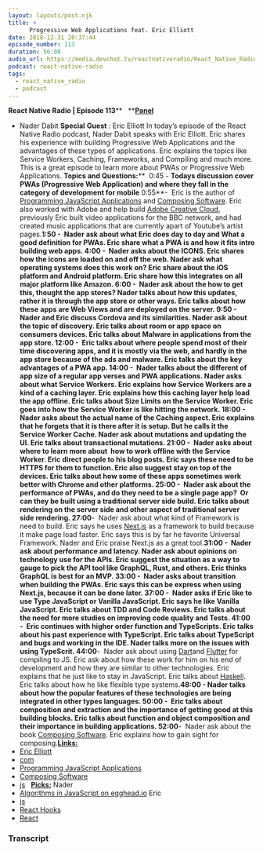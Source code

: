 ```yaml
---
layout: layouts/post.njk
title: >
      Progressive Web Applications feat. Eric Elliott
date: 2018-12-31 20:37:44
episode_number: 113
duration: 56:08
audio_url: https://media.devchat.tv/reactnativeradio/React_Native_Radio_Episode_113.mp3
podcast: react-native-radio
tags: 
  - react_native_radio
  - podcast
---
```


 **React Native Radio | Episode 113**** &nbsp; ****<u>Panel </u>**
- Nader Dabit
**Special**  **Guest** : Eric Elliott In today’s episode of the React Native Radio podcast, Nader Dabit speaks with Eric Elliott. Eric shares his experience with building Progressive Web Applications and the advantages of these types of applications. Eric explains the topics like Service Workers, Caching, Frameworks, and Compiling and much more. This is a great episode to learn more about PWAs or Progressive Web Applications. **Topics and Questions:**** &nbsp;0:45 -&nbsp;**Todays discussion cover PWAs (Progressive Web Application) and where they fall in the category of development for mobile**&nbsp;0:55**-&nbsp; Eric is the author of [Programming JavaScript Applications](https://www.oreilly.com/library/view/programming-javascript-applications/9781491950289/) and [Composing Software](https://ericelliottjs.com). Eric also worked with Adobe and help build [Adobe Creative Cloud](https://www.adobe.com), previously Eric built video applications for the BBC network, and had created music applications that are currently apart of Youtube’s artist pages.**1:50 **-&nbsp; Nader ask about what Eric does day to day and What a good definition for PWAs. Eric share what a PWA is and how it fits intro building web apps.** 4:00 **-&nbsp; Nader asks about the ICONS. Eric shares how the icons are loaded on and off the web. Nader ask what operating systems does this work on? Eric share about the iOS platform and Android platform. Eric share how this integrates on all major platform like Amazon.** 6:00 **-&nbsp; Nader ask about the how to get this, thought the app stores? Nader talks about how this updates, rather it is through the app store or other ways. Eric talks about how these apps are Web Views and are deployed on the server.** 9:50 **-&nbsp; Nader and Eric discuss Cordova and its similarities. Nader ask about the topic of discovery. Eric talks about room or app space on consumers devices. Eric talks about Malware in applications from the app store.** 12:00 **-&nbsp; Eric talks about where people spend most of their time discovering apps, and it is mostly via the web, and hardly in the app store because of the ads and malware. Eric talks about the key advantages of a PWA app.** 14:00 **-&nbsp; Nader talks about the different of app size of a regular app verses and PWA applications. Nader asks about what Service Workers. Eric explains how Service Workers are a kind of a caching layer. Eric explains how this caching layer help load the app offline. Eric talks about Size Limits on the Service Worker. Eric goes into how the Service Worker is like hitting the network.** 18:00 **-&nbsp; Nader asks about the actual name of the Caching aspect. Eric explains that he forgets that it is there after it is setup. But he calls it the Service Worker Cache. Nader ask about mutations and updating the UI. Eric talks about transactional mutations.** 21:00 **-&nbsp; Nader asks about&nbsp; where to learn more about&nbsp; how to work offline with the Service Worker. Eric direct people to his blog posts. Eric says these need to be HTTPS for them to function. Eric also suggest stay on top of the devices. Eric talks about how some of these apps sometimes work better with Chrome and other platforms.** 25:00 **-&nbsp; Nader ask about the performance of PWAs, and do they need to be a single page app?&nbsp; Or can they be built using a traditional server side build. Eric talks about rendering on the server side and other aspect of traditional server side rendering.** 27:00**-&nbsp; Nader ask about what kind of Framework is need to build. Eric says he uses [Next.js](https://nextjs.org) as a framework to build because it make page load faster. Eric says this is by far he favorite Universal Framework. Nader and Eric praise Next.js as a great tool.**31:00 **-&nbsp; Nader ask about performance and latency. Nader ask about opinions on technology use for the APIs. Eric suggest the situation as a way to gauge to pick the API tool like GraphQL, Rust, and others. Eric thinks GraphQL is best for an MVP.** 33:00 **-&nbsp; Nader asks about transition when building the PWAs. Eric says this can be express when using Next.js, because it can be done later.** 37:00 **-&nbsp; Nader asks if Eric like to use Type JavaScript or Vanilla JavaScript. Eric says he like Vanilla JavaScript. Eric talks about TDD and Code Reviews. Eric talks about the need for more studies on improving code quality and Tests.** 41:00 **-&nbsp; Eric continues with higher order function and TypeScripts. Eric talks about his past experience with TypeScript. Eric talks about TypeScript and bugs and working in the IDE. Nader talks more on the issues with using TypeScrit.** 44:00**-&nbsp; Nader ask about using [Dart](https://www.dartlang.org/faq)and [Flutter](https://flutter.io) for compiling to JS. Eric ask about how these work for him on his end of development and how they are similar to other technologies. Eric explains that he just like to stay in JavaScript. Eric talks about [Haskell](https://www.haskell.org). Eric talks about how he like flexible type systems.**48:00 **- Nader talks about how the popular features of these technologies are being integrated in other types languages.** 50:00 **-&nbsp; Eric talks about composition and extraction and the importance of getting good at this building blocks. Eric talks about function and object composition and their importance in building applications.** 52:00**-&nbsp; Nader ask about the book [Composing Software](https://ericelliottjs.com). Eric explains how to gain sight for composing.**<u>Links: </u>**
- [Eric Elliott](https://twitter.com/_ericelliott)
- [com](https://ericelliottjs.com)
- [Programming JavaScript Applications](https://www.oreilly.com/library/view/programming-javascript-applications/9781491950289/)
- [Composing Software](https://ericelliottjs.com)
- [js](https://nextjs.org)
&nbsp; **<u>Picks:</u>** Nader
- [Algorithms in JavaScript on egghead.io](https://egghead.io/courses/algorithms-in-javascript)
Eric
- [js](https://nextjs.org)
- [React Hooks](https://reactjs.org/docs/hooks-intro.html)
- [React](https://reactjs.org/docs/hooks-intro.html)


### Transcript


